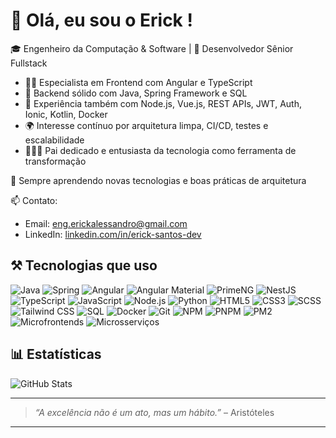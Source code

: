 # 👋 Olá, eu sou o Erick !

🎓 Engenheiro da Computação & Software | 💼 Desenvolvedor Sênior Fullstack

- 👨‍💻 Especialista em Frontend com Angular e TypeScript  
- 🚀 Backend sólido com Java, Spring Framework e SQL  
- 🔧 Experiência também com Node.js, Vue.js, REST APIs, JWT, Auth, Ionic, Kotlin, Docker
- 🌍 Interesse contínuo por arquitetura limpa, CI/CD, testes e escalabilidade
- 👨‍👩‍👧 Pai dedicado e entusiasta da tecnologia como ferramenta de transformação

🌱 Sempre aprendendo novas tecnologias e boas práticas de arquitetura

📫 Contato:
- Email: eng.erickalessandro@gmail.com
- LinkedIn: [linkedin.com/in/erick-santos-dev](https://linkedin.com/in/erick-santos-dev)

## ⚒️ Tecnologias que uso

![Java](https://img.shields.io/badge/-Java-007396?style=flat&logo=java)
![Spring](https://img.shields.io/badge/-Spring-6DB33F?style=flat&logo=spring)
![Angular](https://img.shields.io/badge/-Angular-DD0031?style=flat&logo=angular)
![Angular Material](https://img.shields.io/badge/-Angular%20Material-757575?style=flat&logo=angular&logoColor=white)
![PrimeNG](https://img.shields.io/badge/-PrimeNG-0C7CBA?style=flat&logo=primefaces&logoColor=white)
![NestJS](https://img.shields.io/badge/-NestJS-E0234E?style=flat&logo=nestjs&logoColor=white)
![TypeScript](https://img.shields.io/badge/-TypeScript-007ACC?style=flat&logo=typescript)
![JavaScript](https://img.shields.io/badge/-JavaScript-F7DF1E?style=flat&logo=javascript&logoColor=black)
![Node.js](https://img.shields.io/badge/-Node.js-339933?style=flat&logo=node.js)
![Python](https://img.shields.io/badge/-Python-3776AB?style=flat&logo=python&logoColor=white)
![HTML5](https://img.shields.io/badge/-HTML5-E34F26?style=flat&logo=html5&logoColor=white)
![CSS3](https://img.shields.io/badge/-CSS3-1572B6?style=flat&logo=css3)
![SCSS](https://img.shields.io/badge/-SCSS-CC6699?style=flat&logo=sass)
![Tailwind CSS](https://img.shields.io/badge/-Tailwind%20CSS-38B2AC?style=flat&logo=tailwind-css&logoColor=white)
![SQL](https://img.shields.io/badge/-SQL-4479A1?style=flat&logo=mysql)
![Docker](https://img.shields.io/badge/-Docker-2496ED?style=flat&logo=docker)
![Git](https://img.shields.io/badge/-Git-F05032?style=flat&logo=git)
![NPM](https://img.shields.io/badge/-NPM-CB3837?style=flat&logo=npm)
![PNPM](https://img.shields.io/badge/-PNPM-F69220?style=flat&logo=pnpm&logoColor=white)
![PM2](https://img.shields.io/badge/-PM2-2B037A?style=flat&logo=pm2&logoColor=white)
![Microfrontends](https://img.shields.io/badge/-Microfrontends-1A73E8?style=flat&logo=webpack&logoColor=white)
![Microsserviços](https://img.shields.io/badge/-Microsserviços-0A66C2?style=flat&logo=microgenetics&logoColor=white)

## 📊 Estatísticas

![GitHub Stats](https://github-readme-stats.vercel.app/api?username=eng-ericksantos&show_icons=true&theme=dark&count_private=true)

---

> _“A excelência não é um ato, mas um hábito.”_ – Aristóteles

---
